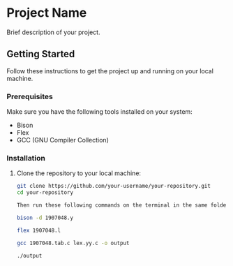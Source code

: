 # Project Name

Brief description of your project.

## Getting Started

Follow these instructions to get the project up and running on your local machine.

### Prerequisites

Make sure you have the following tools installed on your system:

- Bison
- Flex
- GCC (GNU Compiler Collection)

### Installation

1. Clone the repository to your local machine:

   ```bash
   git clone https://github.com/your-username/your-repository.git
   cd your-repository

   Then run these following commands on the terminal in the same folder
   
   bison -d 1907048.y

   flex 1907048.l

   gcc 1907048.tab.c lex.yy.c -o output

   ./output
